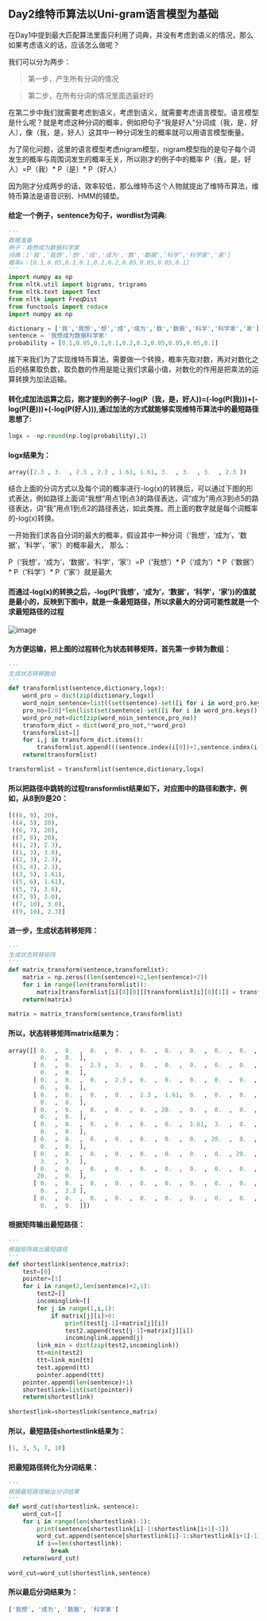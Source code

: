 ## Day2维特币算法以Uni-gram语言模型为基础

在Day1中提到最大匹配算法里面只利用了词典，并没有考虑到语义的情况，那么如果考虑语义的话，应该怎么做呢？

我们可以分为两步：

>第一步，产生所有分词的情况

>第二步，在所有分词的情况里面选最好的

在第二步中我们就需要考虑到语义，考虑到语义，就需要考虑语言模型。语言模型是什么呢？就是考虑这种分词的概率，例如把句子“我是好人”分词成（我，是，好人），像（我，是，好人）这其中一种分词发生的概率就可以用语言模型衡量。

为了简化问题，这里的语言模型考虑nigram模型，nigram模型指的是句子每个词发生的概率与周围词发生的概率无关，所以刚才的例子中的概率 P（我，是，好人）=P（我）* P（是）* P（好人）

因为刚才分成两步的话，效率较低，那么维特币这个人物就提出了维特币算法，维特币算法是语音识别、HMM的铺垫。

#### 给定一个例子，sentence为句子，wordlist为词典:
```python
'''
数据准备
例子：我想成为数据科学家
词典：['我','我想','想','成','成为','数','数据',‘科学’,'科学家','家']
概率x：[0.1,0.05,0.1,0.1,0.2,0.2,0.05,0.05,0.05,0.1]
'''
import numpy as np
from nltk.util import bigrams, trigrams
from nltk.text import Text
from nltk import FreqDist
from functools import reduce
import numpy as np

dictionary = ['我','我想','想','成','成为','数','数据','科学','科学家','家']
sentence = '我想成为数据科学家'
probability = [0.1,0.05,0.1,0.1,0.2,0.2,0.05,0.05,0.05,0.1]
```

接下来我们为了实现维特币算法，需要做一个转换，概率先取对数，再对对数化之后的结果取负数，取负数的作用是能让我们求最小值，对数化的作用是把乘法的运算转换为加法运输。

#### 转化成加法运算之后，刚才提到的例子-log(P（我，是，好人))=(-log(P(我)))+(-log(P(是)))+(-log(P(好人))),通过加法的方式就能够实现维特币算法中的最短路径思想了:

```python
logx = -np.round(np.log(probability),2)
```
#### logx结果为：
```python
array([2.3 , 3.  , 2.3 , 2.3 , 1.61, 1.61, 3.  , 3.  , 3.  , 2.3 ])
```

结合上面的分词方式以及每个词的概率进行-log(x)的转换后，可以通过下图的形式表达，例如路径上面词“我想”用点1到点3的路径表达，词“成为”用点3到点5的路径表达，词“我”用点1到点2的路径表达，如此类推。而上面的数字就是每个词概率的-log(x)转换。

一开始我们求各自分词的最大的概率，假设其中一种分词（‘我想’，‘成为’，‘数据’，‘科学’，‘家’）的概率最大，
那么：

P（‘我想’，‘成为’，‘数据’，‘科学’，‘家’）=P（‘我想’）* P（‘成为’）* P（‘数据’）* P（‘科学’）* P（‘家’）就是最大

 #### 而通过-log(x)的转换之后，-log(P(‘我想’，‘成为’，‘数据’，‘科学’，‘家’))的值就是最小的，反映到下图中，就是一条最短路径，所以求最大的分词可能性就是一个求最短路径的过程

 ![image](https://github.com/XueRenJing/Python-NLP-LEARNING/raw/master/viterbi.png)

 #### 为方便运输，把上图的过程转化为状态转移矩阵，首先第一步转为数组：
 ```python
 '''
 生成状态转移数组
 '''
 def transformlist(sentence,dictionary,logx):
     word_pro = dict(zip(dictionary,logx))
     word_noin_sentence=list((set(sentence)-set([i for i in word_pro.keys() if len(i)==1])))
     pro_no=[20]*len(list(set(sentence)-set([i for i in word_pro.keys() if len(i)==1])))
     word_pro_not=dict(zip(word_noin_sentence,pro_no))
     transform_dict = dict(word_pro_not,**word_pro)
     transformlist=[]
     for i,j in transform_dict.items():
         transformlist.append(((sentence.index(i[0])+1,sentence.index(i[-1])+2),j))
     return(transformlist)

 transformlist = transformlist(sentence,dictionary,logx) 
 ```
 #### 所以把路径中跳转的过程transformlist结果如下，对应图中的路径和数字，例如，从8到9是20：
 ```python
 [((8, 9), 20),
  ((4, 5), 20),
  ((6, 7), 20),
  ((7, 8), 20),
  ((1, 2), 2.3),
  ((1, 3), 3.0),
  ((2, 3), 2.3),
  ((3, 4), 2.3),
  ((3, 5), 1.61),
  ((5, 6), 1.61),
  ((5, 7), 3.0),
  ((7, 9), 3.0),
  ((7, 10), 3.0),
  ((9, 10), 2.3)]
 ```


 #### 进一步，生成状态转移矩阵：
 ```python
 '''
 生成状态转移矩阵
 '''    
 def matrix_transform(sentence,transformlist):
     matrix = np.zeros((len(sentence)+2,len(sentence)+2))
     for i in range(len(transformlist)):
         matrix[transformlist[i][0][0]][transformlist[i][0][1]] = transformlist[i][1]
     return(matrix)
     
 matrix = matrix_transform(sentence,transformlist)  
 ```

 #### 所以，状态转移矩阵matrix结果为：
 ```python
 array([[ 0.  ,  0.  ,  0.  ,  0.  ,  0.  ,  0.  ,  0.  ,  0.  ,  0.  ,
          0.  ,  0.  ],
        [ 0.  ,  0.  ,  2.3 ,  3.  ,  0.  ,  0.  ,  0.  ,  0.  ,  0.  ,
          0.  ,  0.  ],
        [ 0.  ,  0.  ,  0.  ,  2.3 ,  0.  ,  0.  ,  0.  ,  0.  ,  0.  ,
          0.  ,  0.  ],
        [ 0.  ,  0.  ,  0.  ,  0.  ,  2.3 ,  1.61,  0.  ,  0.  ,  0.  ,
          0.  ,  0.  ],
        [ 0.  ,  0.  ,  0.  ,  0.  ,  0.  , 20.  ,  0.  ,  0.  ,  0.  ,
          0.  ,  0.  ],
        [ 0.  ,  0.  ,  0.  ,  0.  ,  0.  ,  0.  ,  1.61,  3.  ,  0.  ,
          0.  ,  0.  ],
        [ 0.  ,  0.  ,  0.  ,  0.  ,  0.  ,  0.  ,  0.  , 20.  ,  0.  ,
          0.  ,  0.  ],
        [ 0.  ,  0.  ,  0.  ,  0.  ,  0.  ,  0.  ,  0.  ,  0.  , 20.  ,
          3.  ,  3.  ],
        [ 0.  ,  0.  ,  0.  ,  0.  ,  0.  ,  0.  ,  0.  ,  0.  ,  0.  ,
         20.  ,  0.  ],
        [ 0.  ,  0.  ,  0.  ,  0.  ,  0.  ,  0.  ,  0.  ,  0.  ,  0.  ,
          0.  ,  2.3 ],
        [ 0.  ,  0.  ,  0.  ,  0.  ,  0.  ,  0.  ,  0.  ,  0.  ,  0.  ,
          0.  ,  0.  ]])
 ```

 #### 根据矩阵输出最短路径：
 ```python
 '''
 根据矩阵输出最短路径
 '''
 def shortestlink(sentence,matrix):
     test=[0]
     pointer=[1]    
     for i in range(2,len(sentence)+2,1):
         test2=[]
         incominglink=[]
         for j in range(1,i,1):
             if matrix[j][i]>0:
                 print(test[j-1]+matrix[j][i])
                 test2.append(test[j-1]+matrix[j][i])
                 incominglink.append(j)
         link_min = dict(zip(test2,incominglink))    
         tt=min(test2)
         ttt=link_min[tt]
         test.append(tt)
         pointer.append(ttt)
     pointer.append(len(sentence)+1)
     shortestlink=list(set(pointer))
     return(shortestlink)
     
 shortestlink=shortestlink(sentence,matrix)
 ```
 #### 所以，最短路径shortestlink结果为：
 ```python
 [1, 3, 5, 7, 10]
 ```

 #### 把最短路径转化为分词结果：
 ```python
 '''
 根据最短路径输出分词结果
 '''
 def word_cut(shortestlink，sentence):
     word_cut=[]
     for i in range(len(shortestlink)-1):
         print(sentence[shortestlink[i]-1:shortestlink[i+1]-1])
         word_cut.append(sentence[shortestlink[i]-1:shortestlink[i+1]-1])
         if i==len(shortestlink):
             break
     return(word_cut)
     
 word_cut=word_cut(shortestlink,sentence)
 ```

 #### 所以最后分词结果为：
 ```python
 ['我想', '成为', '数据', '科学家']
 ```

